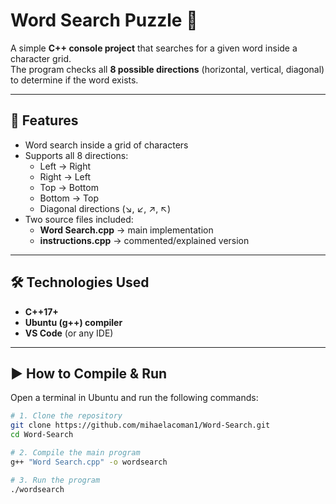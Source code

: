 # Word Search Puzzle 🧩

A simple **C++ console project** that searches for a given word inside a character grid.  
The program checks all **8 possible directions** (horizontal, vertical, diagonal) to determine if the word exists.

---

## 📌 Features
- Word search inside a grid of characters
- Supports all 8 directions:
  - Left → Right
  - Right → Left
  - Top → Bottom
  - Bottom → Top
  - Diagonal directions (↘, ↙, ↗, ↖)
- Two source files included:
  - **Word Search.cpp** → main implementation
  - **instructions.cpp** → commented/explained version

---

## 🛠️ Technologies Used
- **C++17+**
- **Ubuntu (g++) compiler**
- **VS Code** (or any IDE)

---

## ▶️ How to Compile & Run

Open a terminal in Ubuntu and run the following commands:

```bash
# 1. Clone the repository
git clone https://github.com/mihaelacoman1/Word-Search.git
cd Word-Search

# 2. Compile the main program
g++ "Word Search.cpp" -o wordsearch

# 3. Run the program
./wordsearch
